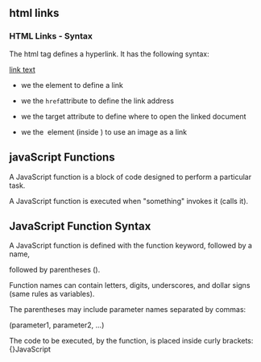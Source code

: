 ## html links
<!--this note is from W3 school-->

 ### HTML Links - Syntax

The html <a> tag defines a hyperlink. It has the following syntax:

<a href="url">link text</a>

* we the <a> element to define a link

 * we the `href`attribute to define the link address

* we the target attribute to define where to open the linked document

* we the <img> element (inside <a>) to use an image as a link


## javaScript Functions

A JavaScript function is a block of code designed to perform a particular task.

A JavaScript function is executed when "something" invokes it (calls it).

  
  ## JavaScript Function Syntax

A JavaScript function is defined with the function keyword, followed by a name, 

followed by parentheses ().

Function names can contain letters, digits, underscores, and dollar signs (same rules 
as variables).

The parentheses may include parameter names separated by commas:

(parameter1, parameter2, ...)

The code to be executed, by the function, is placed inside curly brackets: {}JavaScript



